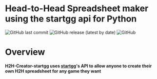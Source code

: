 # **Head-to-Head Spreadsheet maker using the startgg api for Python**

![GitHub last commit](https://img.shields.io/github/last-commit/JeremySkalla/H2H-Creator-startgg?style=flat-square)
![GitHub release (latest by date)](https://img.shields.io/github/v/release/JeremySkalla/H2H-Creator-startgg?style=flat-square)
![GitHub](https://img.shields.io/github/license/JeremySkalla/H2H-Creator-startgg?style=flat-square)
<!-- ![PyPI](https://img.shields.io/pypi/v/H2H-Creator-startgg?style=flat-square) -->
<!-- [![Downloads](https://pepy.tech/badge/H2H-Creator-startgg)](https://pepy.tech/project/H2H-Creator-startgg) -->

# **Overview**

#### H2H-Creator-startgg uses [startgg](start.gg)'s API to allow anyone to create their own H2H spreadsheet for any game they want
